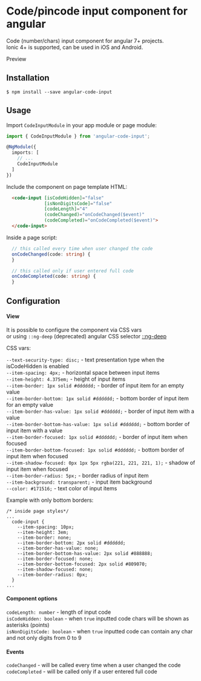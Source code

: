 # Code/pincode input component for angular 

Code (number/chars) input component for angular 7+ projects.<br />
Ionic 4+ is supported, can be used in iOS and Android.

Preview

## Installation

    $ npm install --save angular-code-input

## Usage

Import `CodeInputModule` in your app module or page module:

```ts
import { CodeInputModule } from 'angular-code-input';

@NgModule({
  imports: [
    // ...
    CodeInputModule
  ]
})
```

Include the component on page template HTML:

```html
  <code-input [isCodeHidden]="false"
              [isNonDigitsCode]="false"
              [codeLength]="4"
              (codeChanged)="onCodeChanged($event)"
              (codeCompleted)="onCodeCompleted($event)">
  </code-input>
```

Inside a page script:

```ts
  // this called every time when user changed the code
  onCodeChanged(code: string) {
  }

  // this called only if user entered full code
  onCodeCompleted(code: string) {
  }
```

## Configuration

#### View

It is possible to configure the component via CSS vars 
<br />or using `::ng-deep` (deprecated) angular CSS selector
[::ng-deep](https://angular.io/guide/component-styles#deprecated-deep--and-ng-deep)

CSS vars:

`--text-security-type: disc;` - text presentation type when the isCodeHidden is enabled<br />
`--item-spacing: 4px;` - horizontal space between input items  <br />
`--item-height: 4.375em;` - height of input items <br />
`--item-border: 1px solid #dddddd;` - border of input item for an empty value <br />
`--item-border-bottom: 1px solid #dddddd;` - bottom border of input item for an empty value <br />
`--item-border-has-value: 1px solid #dddddd;` - border of input item with a value <br />
`--item-border-bottom-has-value: 1px solid #dddddd;` - bottom border of input item with a value <br />
`--item-border-focused: 1px solid #dddddd;` - border of input item when focused <br />
`--item-border-bottom-focused: 1px solid #dddddd;` - bottom border of input item when focused <br />
`--item-shadow-focused: 0px 1px 5px rgba(221, 221, 221, 1);` - shadow of input item when focused <br />
`--item-border-radius: 5px;` - border radius of input item <br />
`--item-background: transparent;` - input item background  <br />
`--color: #171516;` - text color of input items <br />

Example with only bottom borders:

````
/* inside page styles*/
...
  code-input {
    --item-spacing: 10px;
    --item-height: 3em;
    --item-border: none;
    --item-border-bottom: 2px solid #dddddd;
    --item-border-has-value: none;
    --item-border-bottom-has-value: 2px solid #888888;
    --item-border-focused: none;
    --item-border-bottom-focused: 2px solid #809070;
    --item-shadow-focused: none;
    --item-border-radius: 0px;
  }
...
````

#### Component options

`codeLength: number` - length of input code <br />
`isCodeHidden: boolean` - when `true` inputted code chars will be shown as asterisks (points)<br />
`isNonDigitsCode: boolean` - when `true` inputted code can contain any char and not only digits from 0 to 9 <br />

#### Events

`codeChanged` - will be called every time when a user changed the code <br />
`codeCompleted` - will be called only if a user entered full code

